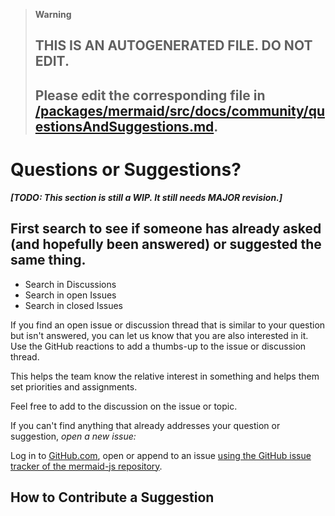 > **Warning**
>
> ## THIS IS AN AUTOGENERATED FILE. DO NOT EDIT.
>
> ## Please edit the corresponding file in [/packages/mermaid/src/docs/community/questionsAndSuggestions.md](../../packages/mermaid/src/docs/community/questionsAndSuggestions.md).

# Questions or Suggestions?

**_\[TODO: This section is still a WIP. It still needs MAJOR revision.]_**

## First search to see if someone has already asked (and hopefully been answered) or suggested the same thing.

- Search in Discussions
- Search in open Issues
- Search in closed Issues

If you find an open issue or discussion thread that is similar to your question but isn't answered, you can let us know that you are also interested in it.
Use the GitHub reactions to add a thumbs-up to the issue or discussion thread.

This helps the team know the relative interest in something and helps them set priorities and assignments.

Feel free to add to the discussion on the issue or topic.

If you can't find anything that already addresses your question or suggestion, _open a new issue:_

Log in to [GitHub.com](https://www.github.com), open or append to an issue [using the GitHub issue tracker of the mermaid-js repository](https://github.com/mermaid-js/mermaid/issues?q=is%3Aissue+is%3Aopen+label%3A%22Area%3A+Documentation%22).

## How to Contribute a Suggestion
